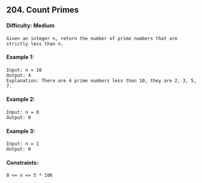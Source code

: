 ## 204. Count Primes

#### Difficulty: Medium

```
Given an integer n, return the number of prime numbers that are strictly less than n.
```

#### Example 1:
```
Input: n = 10
Output: 4
Explanation: There are 4 prime numbers less than 10, they are 2, 3, 5, 7.
```

#### Example 2:
```
Input: n = 0
Output: 0
```

#### Example 3:
```
Input: n = 1
Output: 0
```

#### Constraints:
```
0 <= n <= 5 * 106
```

